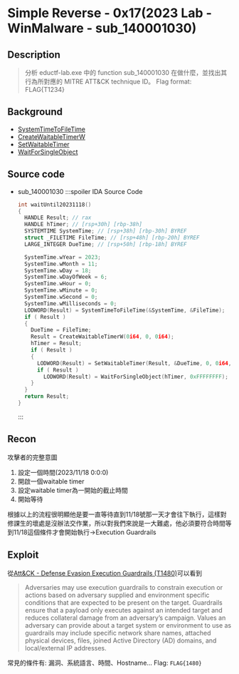 # Simple Reverse - 0x17(2023 Lab - WinMalware - sub_140001030)
## Description
> 分析 eductf-lab.exe 中的 function sub_140001030 在做什麼，並找出其行為所對應的 MITRE ATT&CK technique ID。
> Flag format: FLAG{T1234}
## Background
* [SystemTimeToFileTime](https://learn.microsoft.com/zh-tw/windows/win32/api/timezoneapi/nf-timezoneapi-systemtimetofiletime)
* [CreateWaitableTimerW](https://learn.microsoft.com/zh-tw/windows/win32/api/synchapi/nf-synchapi-createwaitabletimerw)
* [SetWaitableTimer](https://learn.microsoft.com/zh-tw/windows/win32/api/synchapi/nf-synchapi-setwaitabletimer)
* [WaitForSingleObject](https://learn.microsoft.com/zh-tw/windows/win32/api/synchapi/nf-synchapi-waitforsingleobject)
## Source code
* sub_140001030
    :::spoiler IDA Source Code
    ```cpp
    int waitUntil20231118()
    {
      HANDLE Result; // rax
      HANDLE hTimer; // [rsp+30h] [rbp-38h]
      SYSTEMTIME SystemTime; // [rsp+38h] [rbp-30h] BYREF
      struct _FILETIME FileTime; // [rsp+48h] [rbp-20h] BYREF
      LARGE_INTEGER DueTime; // [rsp+50h] [rbp-18h] BYREF

      SystemTime.wYear = 2023;
      SystemTime.wMonth = 11;
      SystemTime.wDay = 18;
      SystemTime.wDayOfWeek = 6;
      SystemTime.wHour = 0;
      SystemTime.wMinute = 0;
      SystemTime.wSecond = 0;
      SystemTime.wMilliseconds = 0;
      LODWORD(Result) = SystemTimeToFileTime(&SystemTime, &FileTime);
      if ( Result )
      {
        DueTime = FileTime;
        Result = CreateWaitableTimerW(0i64, 0, 0i64);
        hTimer = Result;
        if ( Result )
        {
          LODWORD(Result) = SetWaitableTimer(Result, &DueTime, 0, 0i64, 0i64, 0);
          if ( Result )
            LODWORD(Result) = WaitForSingleObject(hTimer, 0xFFFFFFFF);
        }
      }
      return Result;
    }
    ```
    :::
## Recon
攻擊者的完整意圖
1. 設定一個時間(2023/11/18 0:0:0)
2. 開啟一個waitable timer
3. 設定waitable timer為一開始的截止時間
4. 開始等待

根據以上的流程很明顯他是要一直等待直到11/18號那一天才會往下執行，這樣對修課生的壞處是沒辦法交作業，所以對我們來說是一大難處，他必須要符合時間等到11/18這個條件才會開始執行$\to$Execution Guardrails
## Exploit
從[Att&CK - Defense Evasion Execution Guardrails (T1480)](https://attack.mitre.org/techniques/T1480/)可以看到
> Adversaries may use execution guardrails to constrain execution or actions based on adversary supplied and environment specific conditions that are expected to be present on the target. Guardrails ensure that a payload only executes against an intended target and reduces collateral damage from an adversary’s campaign. Values an adversary can provide about a target system or environment to use as guardrails may include specific network share names, attached physical devices, files, joined Active Directory (AD) domains, and local/external IP addresses.

常見的條件有: 漏洞、系統語言、時間、Hostname...
Flag: `FLAG{1480}`
